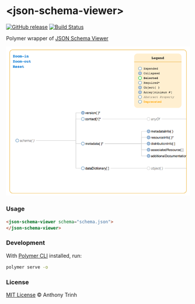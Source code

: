 # \<json-schema-viewer\>

[![GitHub release](https://img.shields.io/github/release/tony19/json-schema-viewer.svg)](https://github.com/tony19/json-schema-viewer/releases)
[![Build Status](https://travis-ci.org/tony19/json-schema-viewer.svg?branch=master)](https://travis-ci.org/tony19/json-schema-viewer)

Polymer wrapper of [JSON Schema Viewer](https://github.com/jlblcc/json-schema-viewer)

![screenshot](https://github.com/tony19/json-schema-viewer/blob/master/images/screenshot.png "Screenshot")

### Usage

```html
<json-schema-viewer schema="schema.json">
</json-schema-viewer>
```

### Development

With [Polymer CLI](https://github.com/Polymer/polymer-cli/) installed, run:

```sh
polymer serve -o
```

### License

[MIT License](https://opensource.org/licenses/MIT) © Anthony Trinh
